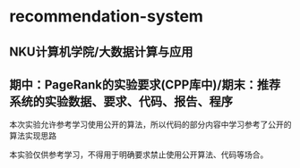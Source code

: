 # recommendation-system

## NKU计算机学院/大数据计算与应用

## 期中：PageRank的实验要求(CPP库中)/期末：推荐系统的实验数据、要求、代码、报告、程序

本次实验允许参考学习使用公开的算法，所以代码的部分内容中学习参考了公开的算法实现思路

本实验仅供参考学习，不得用于明确要求禁止使用公开算法、代码等场合。
